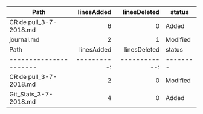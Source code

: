 Path                   | linesAdded | linesDeleted | status  
---------------------- | ----------:| ------------:| -------- 
CR de pull_3-7-2018.md |          6 |            0 | Added   
journal.md             |          2 |            1 | Modified
Path                   | linesAdded | linesDeleted | status  
---------------------- | ----------:| ------------:| -------- 
CR de pull_3-7-2018.md |          2 |            0 | Modified
Git_Stats_3-7-2018.md  |          4 |            0 | Added   
